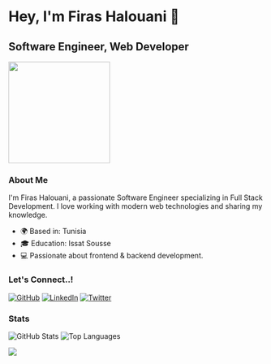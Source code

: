 # Hey, I'm Firas Halouani 👋
## Software Engineer, Web Developer

<img src="https://yourimageurl.com" width="200"/>

### About Me
I'm Firas Halouani, a passionate Software Engineer specializing in Full Stack Development. I love working with modern web technologies and sharing my knowledge.

- 🌍 Based in: Tunisia
- 🎓 Education: Issat Sousse
- 💻 Passionate about frontend & backend development.

### Let's Connect..!
[![GitHub](https://img.shields.io/badge/GitHub-000?style=for-the-badge&logo=github)](https://github.com/firasHalouani)
[![LinkedIn](https://img.shields.io/badge/LinkedIn-0077B5?style=for-the-badge&logo=linkedin)](https://www.linkedin.com/in/firas-halouani-104575216/)
[![Twitter](https://img.shields.io/badge/Twitter-1DA1F2?style=for-the-badge&logo=twitter)](https://twitter.com/FirasHalouani)

### Stats
![GitHub Stats](https://github-readme-stats.vercel.app/api?username=firasHalouani&show_icons=true&theme=radical)
![Top Languages](https://github-readme-stats.vercel.app/api/top-langs/?username=firasHalouani&layout=compact&theme=radical)

![](https://komarev.com/ghpvc/?username=YourUsername&style=for-the-badge)

